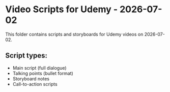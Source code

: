 # Video Scripts for Udemy - 2026-07-02

This folder contains scripts and storyboards for Udemy videos on 2026-07-02.

## Script types:
- Main script (full dialogue)
- Talking points (bullet format)
- Storyboard notes
- Call-to-action scripts
